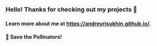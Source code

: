 ### Hello! Thanks for checking out my projects 👋

#### Learn more about me at https://andreyrisukhin.github.io/.

#### 🐝 Save the Pollinators!
<!--
**AndreyRisukhin/AndreyRisukhin** is a ✨ _special_ ✨ repository because its `README.md` (this file) appears on your GitHub profile.

This repository is under construction!

Here are some ideas to get you started:

- 🔭 I’m currently working on DeepTracer for the Data Analysis and Intelligent Systems (DAIS) group at UW. I write eclectic Java programs in my free time.
- 🔭 I’m currently working on the DeepTracer project for the Data Analysis and Intelligent Systems (DAIS) group at UW. I like writing eclectic programs in Java in my free time. 
- 🌱 I’m currently learning ...
- 👯 I’m looking to collaborate on ...
- 🤔 I’m looking for help with ...
- 💬 Ask me about ...
- 📫 How to reach me: ...
- 😄 Pronouns: He/His
- ⚡ Fun fact: ...
-->
